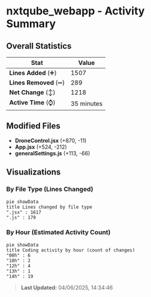# nxtqube_webapp - Activity Summary 

## Overall Statistics

| Stat                   | Value                                                             |
| ---------------------- | ----------------------------------------------------------------- |
| **Lines Added** (➕)   | 1507                                          |
| **Lines Removed** (➖) | 289                                        |
| **Net Change** (↕)    | 1218                |
| **Active Time** (⌚)   | 35 minutes |


## Modified Files
- **DroneControl.jsx** (+870, -11)
- **App.jsx** (+524, -212)
- **generalSettings.js** (+113, -66)

## Visualizations

### By File Type (Lines Changed)

```mermaid
pie showData
title Lines changed by file type
".jsx" : 1617
".js" : 179
```

### By Hour (Estimated Activity Count)

```mermaid
pie showData
title Coding activity by hour (count of changes)
"00h" : 6
"10h" : 2
"12h" : 4
"13h" : 1
"14h" : 19
```


> **Last Updated:** 04/06/2025, 14:34:46